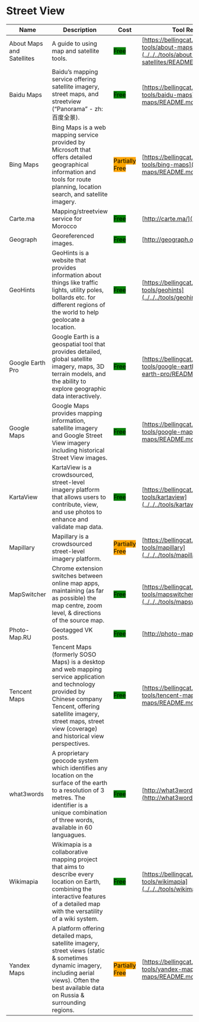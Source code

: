 # Street View

| Name | Description | Cost | Tool Review and Guide |
| --- | --- | --- | --- |
| About Maps and Satellites | A guide to using map and satellite tools. | <mark style="background-color:green;">Free</mark> | [https://bellingcat.gitbook.io/toolkit/more/all-tools/about-maps-and-satellites](../../../tools/about-maps-and-satellites/README.md) |
| Baidu Maps | Baidu’s mapping service offering satellite imagery, street maps, and streetview (“Panorama” - zh:百度全景). | <mark style="background-color:green;">Free</mark> | [https://bellingcat.gitbook.io/toolkit/more/all-tools/baidu-maps](../../../tools/baidu-maps/README.md) |
| Bing Maps | Bing Maps is a web mapping service provided by Microsoft that offers detailed geographical information and tools for route planning, location search, and satellite imagery. | <mark style="background-color:orange;">Partially Free</mark> | [https://bellingcat.gitbook.io/toolkit/more/all-tools/bing-maps](../../../tools/bing-maps/README.md) |
| Carte.ma | Mapping/streetview service for Morocco | <mark style="background-color:green;">Free</mark> | [http://carte.ma/](http://carte.ma/) |
| Geograph | Georeferenced images. | <mark style="background-color:green;">Free</mark> | [http://geograph.org/](http://geograph.org/) |
| GeoHints | GeoHints is a website that provides information about things like traffic lights, utility poles, bollards etc. for different regions of the world to help geolocate a location. | <mark style="background-color:green;">Free</mark> | [https://bellingcat.gitbook.io/toolkit/more/all-tools/geohints](../../../tools/geohints/README.md) |
| Google Earth Pro | Google Earth is a geospatial tool that provides detailed, global satellite imagery, maps, 3D terrain models, and the ability to explore geographic data interactively. | <mark style="background-color:green;">Free</mark> | [https://bellingcat.gitbook.io/toolkit/more/all-tools/google-earth-pro](../../../tools/google-earth-pro/README.md) |
| Google Maps | Google Maps provides mapping information, satellite imagery and Google Street View imagery including historical Street View images. | <mark style="background-color:green;">Free</mark> | [https://bellingcat.gitbook.io/toolkit/more/all-tools/google-maps](../../../tools/google-maps/README.md) |
| KartaView | KartaView is a crowdsourced, street-level imagery platform that allows users to contribute, view, and use photos to enhance and validate map data. | <mark style="background-color:green;">Free</mark> | [https://bellingcat.gitbook.io/toolkit/more/all-tools/kartaview](../../../tools/kartaview/README.md) |
| Mapillary | Mapillary is a crowdsourced street-level imagery platform. | <mark style="background-color:orange;">Partially Free</mark> | [https://bellingcat.gitbook.io/toolkit/more/all-tools/mapillary](../../../tools/mapillary/README.md) |
| MapSwitcher | Chrome extension switches  between online map apps, maintaining (as far as possible) the map centre, zoom level, & directions of the source map. | <mark style="background-color:green;">Free</mark> | [https://bellingcat.gitbook.io/toolkit/more/all-tools/mapswitcher](../../../tools/mapswitcher/README.md) |
| Photo-Map.RU | Geotagged VK posts. | <mark style="background-color:green;">Free</mark> | [http://photo-map.ru/](http://photo-map.ru/) |
| Tencent Maps | Tencent Maps (formerly SOSO Maps) is a desktop and web mapping service application and technology provided by Chinese company Tencent, offering satellite imagery, street maps, street view (coverage) and historical view perspectives. | <mark style="background-color:green;">Free</mark> | [https://bellingcat.gitbook.io/toolkit/more/all-tools/tencent-maps](../../../tools/tencent-maps/README.md) |
| what3words | A proprietary geocode system which identifies any location on the surface of the earth to a resolution of 3 metres. The identifier is a unique combination of three words, available in 60 languagues. | <mark style="background-color:green;">Free</mark> | [http://what3words.com/](http://what3words.com/) |
| Wikimapia | Wikimapia is a collaborative mapping project that aims to describe every location on Earth, combining the interactive features of a detailed map with the versatility of a wiki system. | <mark style="background-color:green;">Free</mark> | [https://bellingcat.gitbook.io/toolkit/more/all-tools/wikimapia](../../../tools/wikimapia/README.md) |
| Yandex Maps | A platform offering detailed maps, satellite imagery, street views (static & sometimes dynamic imagery, including aerial views). Often the best available data on Russia & surrounding regions. | <mark style="background-color:orange;">Partially Free</mark> | [https://bellingcat.gitbook.io/toolkit/more/all-tools/yandex-maps](../../../tools/yandex-maps/README.md) |